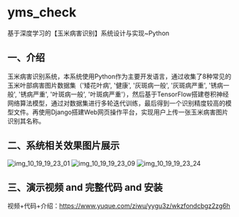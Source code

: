 # yms_check
基于深度学习的【玉米病害识别】系统设计与实现~Python

## 一、介绍
玉米病害识别系统，本系统使用Python作为主要开发语言，通过收集了8种常见的玉米叶部病害图片数据集（'矮花叶病', '健康', '灰斑病一般', '灰斑病严重', '锈病一般', '锈病严重', '叶斑病一般', '叶斑病严重'），然后基于TensorFlow搭建卷积神经网络算法模型，通过对数据集进行多轮迭代训练，最后得到一个识别精度较高的模型文件。再使用Django搭建Web网页操作平台，实现用户上传一张玉米病害图片识别其名称。

## 二、系统相关效果图片展示
![img_10_19_19_23_01](https://github.com/user-attachments/assets/a13a1563-09d0-4682-93c4-4716bc0e4de9)
![img_10_19_19_23_09](https://github.com/user-attachments/assets/a26d3b68-3654-4aec-b08e-688f0b16acb5)
![img_10_19_19_23_24](https://github.com/user-attachments/assets/b95e57b2-0738-451e-8a6c-0b343d97db35)

## 三、演示视频 and 完整代码 and 安装
视频+代码+介绍：https://www.yuque.com/ziwu/yygu3z/wkzfondcbgz2zg6h
